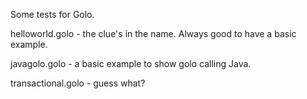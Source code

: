 Some tests for Golo.

helloworld.golo - the clue's in the name. Always good to have a basic example.

javagolo.golo - a basic example to show golo calling Java.

transactional.golo - guess what?